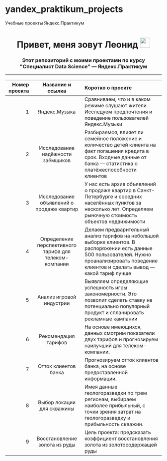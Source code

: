 # yandex_praktikum_projects
Учебные проекты Яндекс.Практикум 
<h1 align="center">Привет, меня зовут Леонид</a> 
<img src="https://github.com/blackcater/blackcater/raw/main/images/Hi.gif" height="32"/></h1>
<h3 align="center">Этот репозиторий с моими проектами по курсу "Специалист Data Science" — Яндекс.Практикум</h3>

------
| Номер проекта | Название и ссылка | Коротко о проекте |
|----:|:----:|:----------|
| 1| Яндекс.Музыка | Сравниваем, что и в каком режиме слушают жители. Исследуем предпочтения и поведение пользователей Яндекс.Музыки |
| 2 | Исследование надёжности заёмщиков | Разбираемся, влияет ли семейное положение и количество детей клиента на факт погашения кредита в срок. Входные данные от банка — статистика о платёжеспособности клиентов|
 3 | Исследование объявлений о продаже квартир | У нас есть архив объявлений о продаже квартир в Санкт-Петербурге и соседних населённых пунктов за несколько лет. Определяем рыночную стоимость объектов недвижимости |
 4 | Определение перспективного тарифа для телеком-компании | Делаем предварительный анализ тарифов на небольшой выборке клиентов. В распоряжении есть данные 500 пользователей. Нужно проанализировать поведение клиентов и сделать вывод — какой тариф лучше |
 5 | Анализ игровой индустрии | Выявляем определяющие успешность игры закономерности. Это позволит сделать ставку на потенциально популярный продукт и спланировать рекламные кампании |
 6 | Рекомендация тарифов| На основе имеющихся, данных смотрим показатели двух тарифов и прогнозируем наилучший для телеком-компании.|
 7 | Отток клиентов банка | Прогнозируем отток клиентов банка, на основе предоставленной информации. |
 8 | Выбор локации для скважины | Имея данные геологоразведки по трем  регионам, выбираем наиболее прибыльный, с точки зрения затрат на геологоразведку и прибыльность скважин. |
 9 | Восстановление золота из руды | Цель проекта: предсказать коэффициент восстановления золота из золотосодержащей руды |
